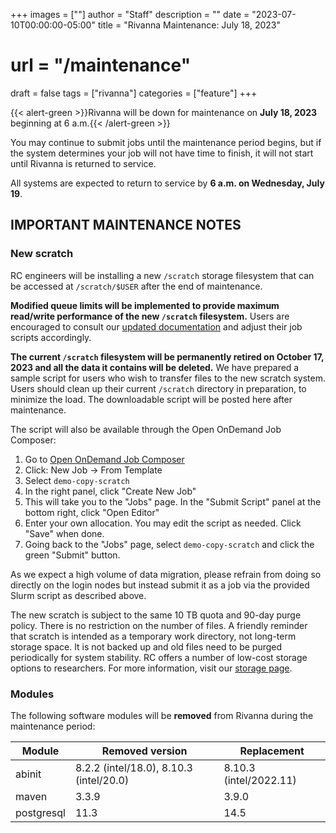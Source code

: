 +++
images = [""]
author = "Staff"
description = ""
date = "2023-07-10T00:00:00-05:00"
title = "Rivanna Maintenance: July 18, 2023"
# url = "/maintenance"
draft = false
tags = ["rivanna"]
categories = ["feature"]
+++

{{< alert-green >}}Rivanna will be down for maintenance on <strong>July 18, 2023</strong> beginning at 6 a.m.{{< /alert-green >}}

You may continue to submit jobs until the maintenance period begins, but if the system determines your job will not have time to finish, it will not start until Rivanna is returned to service.

All systems are expected to return to service by **6 a.m. on Wednesday, July 19**.

## IMPORTANT MAINTENANCE NOTES

### New scratch

RC engineers will be installing a new `/scratch` storage filesystem that can be accessed at `/scratch/$USER` after the end of maintenance.

**Modified queue limits will be implemented to provide maximum read/write performance of the new `/scratch` filesystem.** Users are encouraged to consult our [updated documentation](https://www.rc.virginia.edu/userinfo/rivanna/queues/) and adjust their job scripts accordingly.

**The current `/scratch` filesystem will be permanently retired on October 17, 2023 and all the data it contains will be deleted.**  We have prepared a sample script for users who wish to transfer files to the new scratch system.  Users should clean up their current `/scratch` directory in preparation, to minimize the load.  The downloadable script will be posted here after maintenance.

The script will also be available through the Open OnDemand Job Composer:

1. Go to [Open OnDemand Job Composer](https://rivanna-portal.hpc.virginia.edu/pun/sys/dashboard/apps/show/myjobs)
1. Click: New Job -> From Template
1. Select `demo-copy-scratch`
1. In the right panel, click "Create New Job"
1. This will take you to the "Jobs" page. In the "Submit Script" panel at the bottom right, click "Open Editor"
1. Enter your own allocation. You may edit the script as needed. Click "Save" when done.
1. Going back to the "Jobs" page, select `demo-copy-scratch` and click the green "Submit" button.

As we expect a high volume of data migration, please refrain from doing so directly on the login nodes but instead submit it as a job via the provided Slurm script as described above.

The new scratch is subject to the same 10 TB quota and 90-day purge policy. There is no restriction on the number of files. A friendly reminder that scratch is intended as a temporary work directory, not long-term storage space. It is not backed up and old files need to be purged periodically for system stability. RC offers a number of low-cost storage options to researchers. For more information, visit our [storage page](/userinfo/storage).

### Modules

The following software modules will be **removed** from Rivanna during the maintenance period:

| Module | Removed version | Replacement |
|---|---|---|
|abinit |8.2.2 (intel/18.0), 8.10.3 (intel/20.0) | 8.10.3 (intel/2022.11) |
|maven | 3.3.9 | 3.9.0 |
|postgresql | 11.3 | 14.5 |
